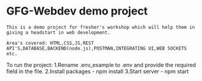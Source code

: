 <h1>GFG-Webdev demo project</h1>

```
This is a demo project for fresher's workshop which will help them in giving a headstart in web development.
```

```
Area's covered: HTML,CSS,JS,REST API'S,DATABASE,BACKEND(node.js),POSTMAN,INTEGRATING UI,WEB SOCKETS etc.

```

To run the project:
1.Rename .env_example to .env and provide the required field in the file.
2.Install packages - npm install
3.Start server - npm start
